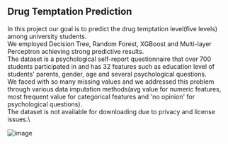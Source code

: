 ## Drug Temptation Prediction

In this project our goal is to predict the drug temptation level(five levels) among university students.\
We employed Decision Tree, Random Forest, XGBoost and Multi-layer Perceptron achieving strong predictive results.\
The dataset is a psychological self-report questionnaire that over 700 students participated in and has 32 features such as education level 
of students' parents, gender, age and several psychological questions.\
We faced with so many missing values and we addressed this problem through various data imputation methods(avg value for numeric features,
most frequent value for categorical features and 'no opinion' for psychological questions).\
The dataset is not available for downloading due to privacy and license issues.\

![image](https://github.com/user-attachments/assets/e0282403-9c6b-4132-a660-74236e0732e7)
